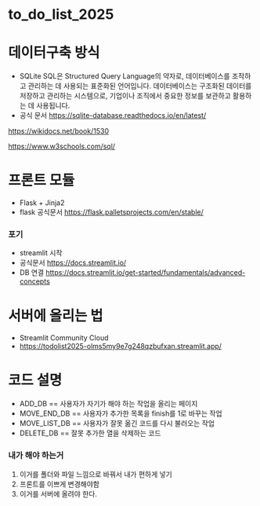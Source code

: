 # to_do_list_2025
# 데이터구축 방식
- SQLite
SQL은 Structured Query Language의 약자로, 데이터베이스를 조작하고 관리하는 데 사용되는 표준화된 언어입니다. 
데이터베이스는 구조화된 데이터를 저장하고 관리하는 시스템으로, 기업이나 조직에서 중요한 정보를 보관하고 활용하는 데 사용됩니다.
- 공식 문서
https://sqlite-database.readthedocs.io/en/latest/

https://wikidocs.net/book/1530



https://www.w3schools.com/sql/

# 프론트 모듈
- Flask + Jinja2
- flask 공식문서
https://flask.palletsprojects.com/en/stable/
###  포기
- streamlit 시작
- 공식문서
https://docs.streamlit.io/
- DB 연결
https://docs.streamlit.io/get-started/fundamentals/advanced-concepts



# 서버에 올리는 법
- Streamlit Community Cloud
- https://todolist2025-olms5my9e7g248qzbufxan.streamlit.app/




# 코드 설명 
- ADD_DB == 사용자가 자기가 해야 하는 작업을 올리는 페이지
- MOVE_END_DB == 사용자가 추가한 목록을 finish를 1로 바꾸는 작업
- MOVE_LIST_DB == 사용자가 잘못 옮긴 코드를 다시 불러오는 작업
- DELETE_DB == 잘못 추가한 열을 삭제하는 코드


### 내가 해야 하는거 
1. 이거를 폴더와 파일 느낌으로 바꿔서 내가 편하게 넣기
2. 프론트를 이쁘게 변경해야함
3. 이거를 서버에 올려야 한다.